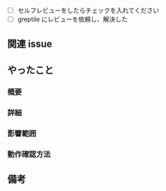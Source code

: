 - [ ] セルフレビューをしたらチェックを入れてください
- [ ] greptile にレビューを依頼し、解決した

## 関連 issue

<!-- resolve #<issue-number> -->

## やったこと

### 概要

<!-- 変更内容を 1 行程度でまとめまとめてください。 (チケットタイトルと被っても OK) -->

### 詳細

<!-- 変更内容をリスト形式でまとめてください。 -->

### 影響範囲

<!-- DB や API エンドポイントの変更など、大きな影響がある場合はその旨をここに書いてください。 -->

### 動作確認方法

<!-- 動作確認方法と確認内容をリスト形式でまとめてください。 -->

<!-- もし、フロントエンドに修正をしていた場合はスクリーンショットを貼ること -->

## 備考

<!-- この PR についての課題や、議論したいことがあればここに書いてください。 -->
